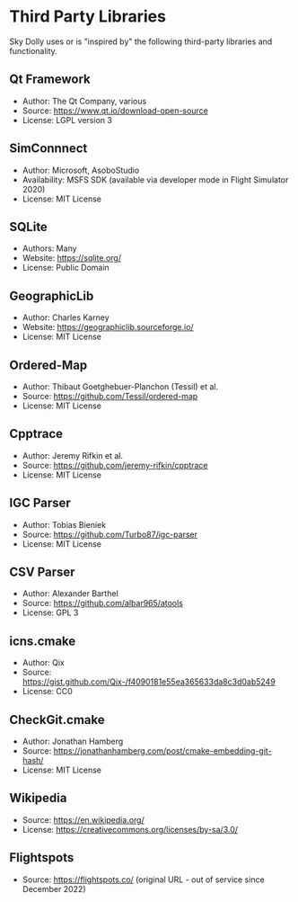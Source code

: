 # Third Party Libraries

Sky Dolly uses or is "inspired by" the following third-party libraries and functionality.

## Qt Framework
- Author: The Qt Company, various
- Source: https://www.qt.io/download-open-source
- License: LGPL version 3

## SimConnnect
- Author: Microsoft, AsoboStudio
- Availability: MSFS SDK (available via developer mode in Flight Simulator 2020)
- License: MIT License

## SQLite
- Authors: Many
- Website: https://sqlite.org/
- License: Public Domain

## GeographicLib
- Author: Charles Karney
- Website: https://geographiclib.sourceforge.io/
- License: MIT License

## Ordered-Map
- Author: Thibaut Goetghebuer-Planchon (Tessil) et al.
- Source: https://github.com/Tessil/ordered-map
- License: MIT License

## Cpptrace
- Author: Jeremy Rifkin et al.
- Source: https://github.com/jeremy-rifkin/cpptrace
- License: MIT License

## IGC Parser
- Author: Tobias Bieniek
- Source: https://github.com/Turbo87/igc-parser
- License: MIT License

## CSV Parser
- Author: Alexander Barthel
- Source: https://github.com/albar965/atools
- License: GPL 3

## icns.cmake
- Author: Qix
- Source: https://gist.github.com/Qix-/f4090181e55ea365633da8c3d0ab5249
- License: CC0

## CheckGit.cmake
- Author: Jonathan Hamberg
- Source: https://jonathanhamberg.com/post/cmake-embedding-git-hash/
- License: MIT License

## Wikipedia
- Source: https://en.wikipedia.org/
- License: https://creativecommons.org/licenses/by-sa/3.0/

## Flightspots
- Source: https://flightspots.co/ (original URL - out of service since December 2022)
